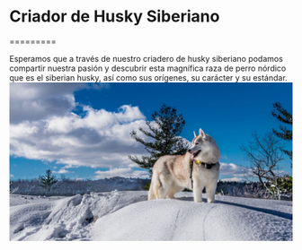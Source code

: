 Criador de Husky Siberiano
========

<!-- <img src ="https://cloud.githubusercontent.com/assets/10640964/5989549/0f93dfc8-a9b6-11e4-8f1e-75189f6a5759.jpg" />

<a href="http://themefisher.com/download/brandi-corporate-template/"> Live Preview </a> -->

=========


Esperamos que a través de nuestro criadero de husky siberiano podamos compartir nuestra pasión y descubrir esta magnífica raza de perro nórdico que es el siberian husky, así como sus orígenes, su carácter y su estándar.
 <img src ="./img/husky.fondo.jpg" />

<!-- Key Feature

100% Responsive Design
Bootstrap 3.2 Compatible
Valid HTML5/CSS3 Markup
Google Fonts Support
Clean Code, All files are well commented and organized
Documentation File Included
PSD credit: https://dribbble.com/themecurve

A template By <a href="http://www.themefisher.com>Themefisher</a> -->
